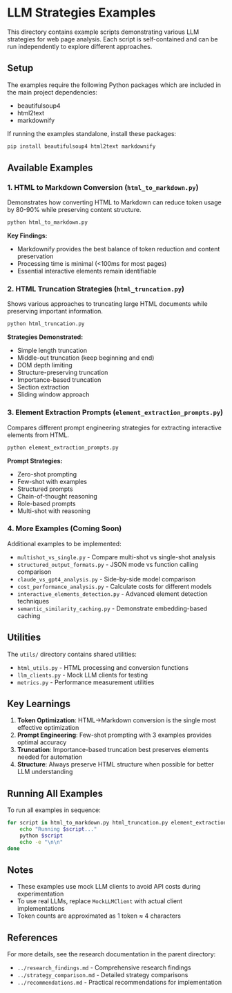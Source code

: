 # LLM Strategies Examples

This directory contains example scripts demonstrating various LLM strategies for web page analysis. Each script is self-contained and can be run independently to explore different approaches.

## Setup

The examples require the following Python packages which are included in the main project dependencies:
- beautifulsoup4
- html2text  
- markdownify

If running the examples standalone, install these packages:

```bash
pip install beautifulsoup4 html2text markdownify
```

## Available Examples

### 1. HTML to Markdown Conversion (`html_to_markdown.py`)
Demonstrates how converting HTML to Markdown can reduce token usage by 80-90% while preserving content structure.

```bash
python html_to_markdown.py
```

**Key Findings:**
- Markdownify provides the best balance of token reduction and content preservation
- Processing time is minimal (<100ms for most pages)
- Essential interactive elements remain identifiable

### 2. HTML Truncation Strategies (`html_truncation.py`)
Shows various approaches to truncating large HTML documents while preserving important information.

```bash
python html_truncation.py
```

**Strategies Demonstrated:**
- Simple length truncation
- Middle-out truncation (keep beginning and end)
- DOM depth limiting
- Structure-preserving truncation
- Importance-based truncation
- Section extraction
- Sliding window approach

### 3. Element Extraction Prompts (`element_extraction_prompts.py`)
Compares different prompt engineering strategies for extracting interactive elements from HTML.

```bash
python element_extraction_prompts.py
```

**Prompt Strategies:**
- Zero-shot prompting
- Few-shot with examples
- Structured prompts
- Chain-of-thought reasoning
- Role-based prompts
- Multi-shot with reasoning

### 4. More Examples (Coming Soon)

Additional examples to be implemented:
- `multishot_vs_single.py` - Compare multi-shot vs single-shot analysis
- `structured_output_formats.py` - JSON mode vs function calling comparison
- `claude_vs_gpt4_analysis.py` - Side-by-side model comparison
- `cost_performance_analysis.py` - Calculate costs for different models
- `interactive_elements_detection.py` - Advanced element detection techniques
- `semantic_similarity_caching.py` - Demonstrate embedding-based caching

## Utilities

The `utils/` directory contains shared utilities:
- `html_utils.py` - HTML processing and conversion functions
- `llm_clients.py` - Mock LLM clients for testing
- `metrics.py` - Performance measurement utilities

## Key Learnings

1. **Token Optimization**: HTML→Markdown conversion is the single most effective optimization
2. **Prompt Engineering**: Few-shot prompting with 3 examples provides optimal accuracy
3. **Truncation**: Importance-based truncation best preserves elements needed for automation
4. **Structure**: Always preserve HTML structure when possible for better LLM understanding

## Running All Examples

To run all examples in sequence:

```bash
for script in html_to_markdown.py html_truncation.py element_extraction_prompts.py; do
    echo "Running $script..."
    python $script
    echo -e "\n\n"
done
```

## Notes

- These examples use mock LLM clients to avoid API costs during experimentation
- To use real LLMs, replace `MockLLMClient` with actual client implementations
- Token counts are approximated as 1 token ≈ 4 characters

## References

For more details, see the research documentation in the parent directory:
- `../research_findings.md` - Comprehensive research findings
- `../strategy_comparison.md` - Detailed strategy comparisons
- `../recommendations.md` - Practical recommendations for implementation